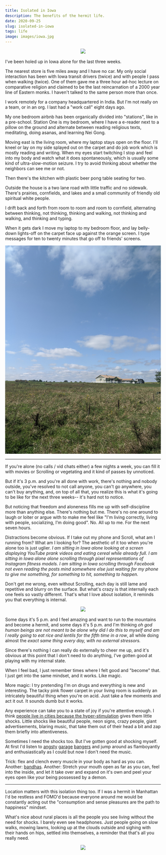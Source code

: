 ```yaml
---
title: Isolated in Iowa 
description: The benefits of the hermit life.
date: 2020-09-25
slug: isolated-in-iowa
tags: life
image: images/iowa.jpg
---
```


<center>
<img src="/images/iowa.jpg"/>
</center>

I've been holed up in Iowa alone for the last three weeks. 

The nearest store is five miles away and I have no car. My only social interaction has been with Iowa transit drivers (twice) and with people I pass when walking (twice). One of them gave me a three hour ad-hoc lecture on comparative religion and claimed to be the last reincarnation of a 2000 year line of Eastern monks. I haven't talked to the same person more than once.

I work remotely for a company headquartered in India. But I'm not really on a team, or in an org. I last had a "work call" eight days ago.

My one bedroom airbnb has been organically divided into "stations", like in a pre-school. Station One is my bedroom, where I have a e-reader next to a pillow on the ground and alternate between reading religious texts, meditating, doing asanas, and learning Nei Gong.

Moving east is the living room, where my laptop stays open on the floor. I'll kneel or lay on my side splayed out on the carpet and do job work which is mostly reading and writing. When my eyes start twitching I stop and feel into my body and watch what it does spontaneously, which is usually some kind of ultra-slow-motion seizure. I try to avoid thinking about whether the neighbors can see me or not.

Then there's the kitchen with plastic beer pong table seating for two.

Outside the house is a two lane road with little traffic and no sidewalk. There's prairies, cornfields, and lakes and a small community of friendly old spiritual white people. 

I drift back and forth from room to room and room to cornfield, alternating between thinking, not thinking, thinking and walking, not thinking and walking, and thinking and typing. 

When it gets dark I move my laptop to my bedroom floor, and lay belly-down lights-off on the carpet face up against the orange screen. I type messages for ten to twenty minutes that go off to friends' screens. 

<center>
<img src="/images/iowa4.jpg"/>
</center>

---

If you're alone (no calls / vid chats either) a few nights a week, you can fill it with movies or Scrolling or vegetating and it kind of passes by unnoticed.

But if it's 3 p.m. and you're all done with work, there's nothing and nobody outside, you've resolved to not call anyone, you can't go anywhere, you can't buy anything, and, on top of all that, you realize this is what it's going to be like for the next three weeks-- it's hard not to notice. 

But noticing that freedom and aloneness fills me up with self-discipline more than anything else. There's nothing but me. There's no one around to laugh or loiter or argue with to make me feel like "I'm living correctly, living with people, socializing, I'm doing good". No. All up to me. For the next seven hours. 

Distractions become obvious. If I take out my phone and Scroll, what am I running from? What am I looking for? The aesthetic of it too when you're alone too is just uglier. *I am sitting in Iowa alone looking at a screen displaying YouTube prank videos and eating cereal while already full. I am sitting in Iowa alone alone scrolling through pixel representations of Instagram fitness models. I am sitting in Iowa scrolling through Facebook not even reading the posts mind somewhere else just waiting for my phone to give me something, for something to hit, something to happen.*

Don't get me wrong, even without Scrolling, each day is still lame and repetitive and blurry on the surface. But what's crazy is that internally each one feels so vastly different. That's what I love about isolation, it reminds you that everything is internal.

<center>
<img src="/images/iowa3.jpg"/>
</center>

Some days it's 5 p.m. and I feel amazing and want to run to the mountains and become a hermit, and some days it's 5 p.m. and I'm thinking *oh god human beings are not meant to be alone why did I do this to myself and am I really going to eat rice and lentils for the fifth time in a row*, all while doing almost the *exact same thing every day, with no external stressors.* 

Since there's nothing I can really do externally to cheer me up, and it's obvious at this point that I don't need to do anything, I've gotten good at playing with my internal state. 

When I feel bad, I just remember times where I felt good and "become" that. I just get into the same mindset, and it works. Like magic. 

More magic: I try pretending I'm on drugs and everything is new and interesting. The tacky pink flower carpet in your living room is suddenly an intricately beautiful thing when you're on acid. Just take a few moments and act it out. It sounds dumb but it works. 

Any experience can take you to a state of joy if you're attentive enough. I think [people live in cities because the hyper-stimulation](https://blog.karthik.is/posts/monk-stuff/) gives them little shocks. Little shocks like beautiful people, neon signs, crazy people, giant advertisements, blaring music, that take them out of their head a bit and zap them briefly into attentiveness. 

Sometimes I need the shocks too. But I've gotten good at shocking myself. At first I'd listen to [angsty](https://www.youtube.com/watch?v=jOM2j_-cv2k) [garage](https://www.youtube.com/watch?v=78BXgB0lEs8) [bangers](https://www.youtube.com/watch?v=h1uTrfrCg30) and jump around as flamboyantly and enthusiastically as I could but now I don't need the music. 

Trick: flex and clench every muscle in your body as hard as you can. Another: [bandhas](https://www.amazon.com/Moola-Bandha-Master-Swami-Buddhananda/dp/8185787328). Another: Stretch your mouth open as far as you can, feel into the inside, and let it take over and expand on it's own and peel your eyes open like your being possessed by a demon.

---

Location matters with this isolation thing too. If I was a hermit in Manhattan I'd be restless and FOMO'd because everyone around me would be constantly acting out the "consumption and sense pleasures are the path to happiness" mindset. 

What's nice about rural places is all the people you see living without the need for shocks. I barely even see headphones. Just people going on slow walks, mowing lawns, looking up at the clouds outside and sighing with their hands on hips, settled into themselves, a reminder that that's all you really need.

<center>
<img src="/images/iowa2.jpg"/>
</center>